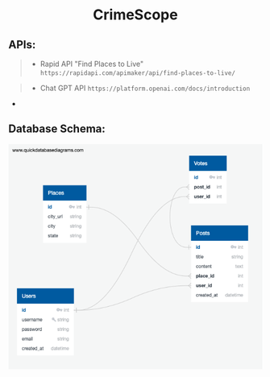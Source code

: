 # <div style="text-align:center;">CrimeScope</div>

## APIs:

> - Rapid API "Find Places to Live" `https://rapidapi.com/apimaker/api/find-places-to-live/`

> - Chat GPT API `https://platform.openai.com/docs/introduction`

-

## Database Schema:

<img src="static/images/QuickDBD-CrimeScope.png"/>
